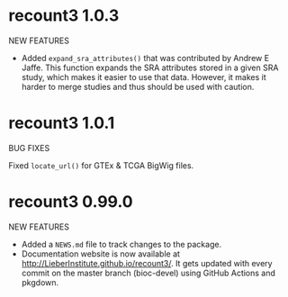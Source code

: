 # recount3 1.0.3

NEW FEATURES

* Added `expand_sra_attributes()` that was contributed by Andrew E Jaffe. This
function expands the SRA attributes stored in a given SRA study, which makes it
easier to use that data. However, it makes it harder to merge studies and thus
should be used with caution.

# recount3 1.0.1

BUG FIXES

Fixed `locate_url()` for GTEx & TCGA BigWig files.

# recount3 0.99.0

NEW FEATURES

* Added a `NEWS.md` file to track changes to the package.
* Documentation website is now available at
http://LieberInstitute.github.io/recount3/. It gets updated with every commit on
the master branch (bioc-devel) using GitHub Actions and pkgdown.
